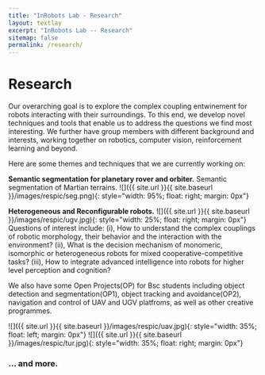 ```yaml
---
title: "InRobots Lab - Research"
layout: textlay
excerpt: "InRobots Lab -- Research"
sitemap: false
permalink: /research/
---
```


# Research

Our overarching goal is to explore the complex coupling entwinement for robots interacting with their surroundings. To this end, we develop novel techniques and tools that enable us to address the questions we find most interesting. We further have group members with different background and interests, working together on robotics, computer vision, reinforcement learning and beyond.

Here are some themes and techniques that we are currently working on:

**Semantic segmentation for planetary rover and orbiter.**
Semantic segmentation of Martian terrains.
![]({{ site.url }}{{ site.baseurl }}/images/respic/seg.png){: style="width: 95%; float: right; margin: 0px"}



**Heterogeneous and Reconfigurable robots.** ![]({{ site.url }}{{ site.baseurl }}/images/respic/ugv.jpg){: style="width: 25%; float: right; margin: 0px"}
Questions of interest include: (i), How to understand the complex couplings of robotic morphology, their behavior and the interaction with the environment? (ii), What is the decision mechanism of monomeric, isomorphic or heterogeneous robots for mixed cooperative-competitive tasks? (iii), How to integrate advanced intelligence into robots for higher level perception and cognition?

We also have some Open Projects(OP) for Bsc students including object detection and segmentation(OP1), object tracking and avoidance(OP2), navigation and control of UAV and UGV platfroms, as well as other creative programmes.

![]({{ site.url }}{{ site.baseurl }}/images/respic/uav.jpg){: style="width: 35%; float: left; margin: 0px"}
![]({{ site.url }}{{ site.baseurl }}/images/respic/tur.jpg){: style="width: 35%; float: right; margin: 0px"}
### ... and more.
